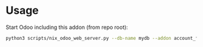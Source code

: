 # Usage

Start Odoo including this addon (from repo root):

```bash
python3 scripts/nix_odoo_web_server.py --db-name mydb --addon account_fiscal_year_closing
```

